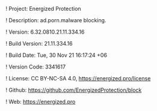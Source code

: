 ! Project: Energized Protection

! Description: ad.porn.malware blocking.

! Version: 6.32.0810.21.11.334.16

! Build Version: 21.11.334.16

! Build Date: Tue, 30 Nov 21 16:17:24 +06

! Version Code: 3341617

! License: CC BY-NC-SA 4.0, https://energized.pro/license

! Github: https://github.com/EnergizedProtection/block

! Web: https://energized.pro
